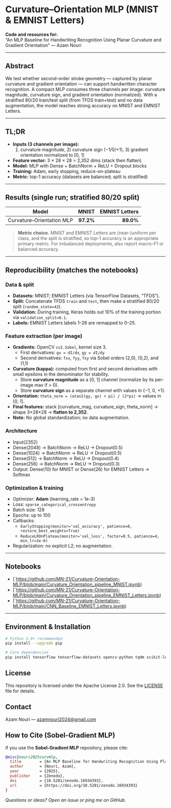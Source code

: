 # Curvature–Orientation MLP (MNIST & EMNIST Letters)

**Code and resources for:**  
“An MLP Baseline for Handwriting Recognition Using Planar Curvature and Gradient Orientation” — Azam Nouri

---

## Abstract
We test whether second-order stroke geometry — captured by planar curvature and gradient orientation — can support handwritten character recognition. A compact MLP consumes three channels per image: curvature magnitude, curvature sign, and gradient orientation (normalized). With a stratified 80/20 train/test split (from TFDS train+test) and no data augmentation, the model reaches strong accuracy on MNIST and EMNIST Letters.

---

## TL;DR
- **Inputs (3 channels per image):**  
  1) curvature magnitude, 2) curvature sign (−1/0/+1), 3) gradient orientation normalized to [0, 1]  
- **Feature vector:** 3 × 28 × 28 = 2,352 dims (stack then flatten)  
- **Model:** MLP with Dense + BatchNorm + ReLU + Dropout blocks  
- **Training:** Adam, early stopping, reduce-on-plateau  
- **Metric:** top-1 accuracy (datasets are balanced; split is stratified)

---

## Results (single run; stratified 80/20 split)
| Model                          | MNIST   | EMNIST Letters |
|--------------------------------|--------:|---------------:|
| Curvature–Orientation MLP      | **97.2%** | **89.0%**      |

> **Metric choice.** MNIST and EMNIST Letters are (near-)uniform per class, and the split is stratified, so top-1 accuracy is an appropriate primary metric. For imbalanced deployments, also report macro-F1 or balanced accuracy.

---

## Reproducibility (matches the notebooks)

### Data & split
- **Datasets:** MNIST; EMNIST Letters (via TensorFlow Datasets, “TFDS”).  
- **Split:** Concatenate TFDS `train` and `test`, then make a stratified 80/20 split (`random_state=42`).  
- **Validation:** During training, Keras holds out 10% of the training portion via `validation_split=0.1`.  
- **Labels:** EMNIST Letters labels 1–26 are remapped to 0–25.

### Feature extraction (per image)
- **Gradients:** OpenCV `cv2.Sobel`, kernel size 3.  
  - First derivatives: `gx = dI/dx`, `gy = dI/dy`  
  - Second derivatives: `fxx`, `fyy`, `fxy` via Sobel orders (2,0), (0,2), and (1,1)
- **Curvature (kappa):** computed from first and second derivatives with small epsilons in the denominator for stability.  
  - Store **curvature magnitude** as a [0, 1] channel (normalize by its per-image max if > 0).  
  - Store **curvature sign** as a separate channel with values in {−1, 0, +1}.  
- **Orientation:** `theta_norm = (atan2(gy, gx) + pi) / (2*pi)` → values in [0, 1].  
- **Final features:** stack [curvature_mag, curvature_sign, theta_norm] → shape 3×28×28 → **flatten to 2,352**.  
- **Note:** No global standardization; no data augmentation.

### Architecture
- Input(2352)  
- Dense(2048) → BatchNorm → ReLU → Dropout(0.5)  
- Dense(1024) → BatchNorm → ReLU → Dropout(0.5)  
- Dense(512)  → BatchNorm → ReLU → Dropout(0.4)  
- Dense(256)  → BatchNorm → ReLU → Dropout(0.3)  
- Output: Dense(10) for MNIST or Dense(26) for EMNIST Letters → Softmax

### Optimization & training
- Optimizer: **Adam** (learning_rate = 1e-3)  
- Loss: `sparse_categorical_crossentropy`  
- Batch size: 128  
- Epochs: up to 100  
- Callbacks:  
  - `EarlyStopping(monitor='val_accuracy', patience=8, restore_best_weights=True)`  
  - `ReduceLROnPlateau(monitor='val_loss', factor=0.5, patience=4, min_lr=1e-6)`  
- Regularization: no explicit L2; no augmentation.

---

## Notebooks
- [`https://github.com/MN-21/Curvature-Orientation-MLP/blob/main/Curvature_Orientation_pipeline_MNIST.ipynb)
- [`https://github.com/MN-21/Curvature-Orientation-MLP/blob/main/Curvature_Orientation_pipeline_EMNIST_Letters.ipynb)
- [`https://github.com/MN-21/Curvature-Orientation-MLP/blob/main/CNN_Baseline_EMNIST_Letters.ipynb)

---

## Environment & Installation
```bash
# Python 3.9+ recommended
pip install --upgrade pip

# Core dependencies
pip install tensorflow tensorflow-datasets opencv-python tqdm scikit-learn numpy
```
## License
This repository is licensed under the Apache License 2.0. See the [LICENSE](LICENSE) file for details.

## Contact
Azam Nouri — azamnouri2024@gmail.com

## How to Cite (Sobel-Gradient MLP)
If you use the **Sobel-Gradient MLP** repository, please cite:
```bibtex
@misc{nouri2025curvmlp,
  title        = {An MLP Baseline for Handwriting Recognition Using Planar Curvature and Gradient Orientation},
  author       = {Nouri, Azam},
  year         = {2025},
  publisher    = {Zenodo},
  doi          = {10.5281/zenodo.16934393},
  url          = {https://doi.org/10.5281/zenodo.16934393}
}

```

*Questions or ideas? Open an issue or ping me on GitHub.*
